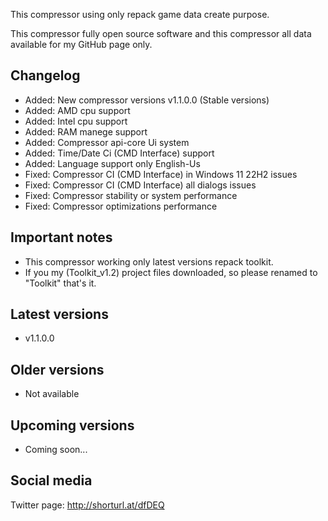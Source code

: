 This compressor using only repack game data create purpose.

This compressor fully open source software and this compressor all data available for my GitHub page only.

Changelog
-----------------------------------------------
- Added: New compressor versions v1.1.0.0 (Stable versions)
- Added: AMD cpu support
- Added: Intel cpu support
- Added: RAM manege support
- Added: Compressor api-core Ui system
- Added: Time/Date Ci (CMD Interface) support
- Added: Language support only English-Us
- Fixed: Compressor CI (CMD Interface) in Windows 11 22H2 issues
- Fixed: Compressor CI (CMD Interface) all dialogs issues
- Fixed: Compressor stability or system performance
- Fixed: Compressor optimizations performance

Important notes
-----------------------------------------------
- This compressor working only latest versions repack toolkit.
- If you my (Toolkit_v1.2) project files downloaded, so please renamed to "Toolkit" that's it.

Latest versions
-----------------------------------------------
- v1.1.0.0

Older versions
-----------------------------------------------
- Not available

Upcoming versions
-----------------------------------------------
- Coming soon...

Social media
-----------------------------------------------
Twitter page: http://shorturl.at/dfDEQ
